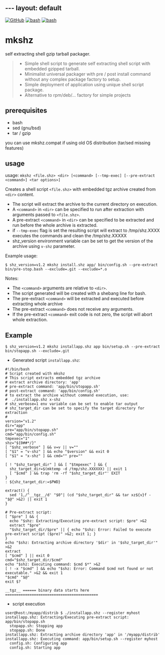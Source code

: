 ---                                                                                             layout: default
---
[![GitHub](https://img.shields.io/badge/GitHub-joknarf%2Fmkshz-black?logo=github)](https://github.com/joknarf/mkshz)
[![bash](https://img.shields.io/badge/shell-bash%20-blue.svg)]()
[![bash](https://img.shields.io/badge/OS-Linux%20|%20macOS%20|%20SunOS%20...-blue.svg)]()

# mkshz
self extracting shell gzip tarball packager.  
> * Simple shell script to generate self extracting shell script with embedded gzipped tarball.  
> * Minimalist universal packager with pre / post install command without any complex package factory to setup.  
> * Simple deployment of application using unique shell script package.
> * Alternative to rpm/deb/... factory for simple projects

## prerequisites

* bash
* sed (gnu/bsd)
* tar / gzip

you can use mkshz.compat if using old OS distribution (tar/sed missing features)

## usage

usage: `mkshz <file.shz> <dir> [<command> [--tmp-exec] [--pre-extract <command>] <tar options>]`

Creates a shell script `<file.shz>` with embedded tgz archive created from `<dir>` content.
* The script will extract the archive to the current directory on execution.
* A `<command>` in `<dir>` can be specified to run after extraction with arguments passed to `<file.shz>`.
* A pre-extract `<command>` in `<dir>` can be specified to be extracted and run before the whole archive is extracted.
* if `--tmp-exec` flag is set the resulting script will extract to /tmp/shz.XXXX executes the commands and clean the /tmp/shz.XXXXX
* shz_version environment variable can be set to get the version of the archive using `v-shz` parameter.

Example usage:
```
$ shz_version=v1.2 mkshz install.shz app/ bin/config.sh --pre-extract bin/pre-stop.bash --exclude=.git --exclude=*.o
```
Notes:
* The `<command>` arguments are relative to `<dir>`.
* The script generated will be created with a shebang line for bash.
* The pre-extract `<command>` will be extracted and executed before extracting whole archive
* The pre-extract `<command>` does not receive any arguments.
* If the pre-extract `<command>` exit code is not zero, the script will abort whole extraction.

## Example

```
$ shz_version=v1.2 mkshz installapp.shz app bin/setup.sh --pre-extract bin/stopapp.sh --exclude=.git
```

* Generated script `installapp.shz`:
```
#!/bin/bash                                                                                                                                                                         
# Script created with mkshz
# This script extracts embedded tgz archive 
# extract archive directory: 'app'
# pre-extract command: 'app/bin/stopapp.sh'
# post-extract command: 'app/bin/config.sh'
# to extract the archive without command execution, use:
#  ./installapp.shz x-shz
# shz_verbose=1 env variable can be set to enable tar output
# shz_target_dir can be set to specify the target directory for extraction
#
version="v1.2"
dir="app"
pre="app/bin/stopapp.sh"
cmd="app/bin/config.sh"
tmpexec="1"
shz="${0##*/}"
[ "$shz_verbose" ] && v=v || v=""
[ "$1" = "v-shz" ] && echo "$version" && exit 0
[ "$1" = "x-shz" ] && cmd="" pre=""

[ ! "$shz_target_dir" ] && [ "$tmpexec" ] && {
  shz_target_dir=$(mktemp -d /tmp/shz.XXXXXX) || exit 1
  [ "$cmd" ] && trap 'rm -rf "$shz_target_dir"' EXIT
}
: ${shz_target_dir:=$PWD}

extract() {
  sed '1,/^__tgz__/d' "$0"| (cd "$shz_target_dir" && tar xz${v}f - "$@" >&2) || exit 1
}

# Pre-extract script:
[ "$pre" ] && {
  echo "$shz: Extracting/Executing pre-extract script: $pre" >&2
  extract "$pre"
  "$shz_target_dir/$pre" || { echo "$shz: Error: Failed to execute pre-extract script ($pre)" >&2; exit 1; }
}
echo "$shz: Extracting archive directory '$dir' in '$shz_target_dir'" >&2
extract
[ "$cmd" ] || exit 0
cmd="$shz_target_dir/$cmd"
echo "$shz: Executing command: $cmd $*" >&2
[ ! -x "$cmd" ] && echo "$shz: Error: Command $cmd not found or not executable." >&2 && exit 1
"$cmd" "$@"
exit $?

__tgz__ ====== binary data starts here ==========================================
```

* script execution

```
user@host:/myapp/distrib $ ./installapp.shz --register myhost
installapp.shz: Extracting/Executing pre-extract script: app/bin/stopapp.sh
  stopapp.sh: Stopping app
  stopapp.sh: Done
installapp.shz: Extracting archive directory 'app' in '/myapp/distrib'
installapp.shz: Executing command: app/bin/setup.sh --register myhost
  config.sh: Configuring app
  config.sh: Starting app
```
